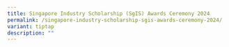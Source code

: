 ```yaml
---
title: Singapore Industry Scholarship (SgIS) Awards Ceremony 2024
permalink: /singapore-industry-scholarship-sgis-awards-ceremony-2024/
variant: tiptap
description: ""
---
```

